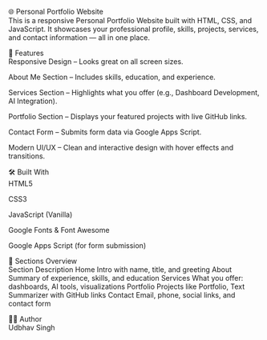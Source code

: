 🌐 Personal Portfolio Website
<br>
This is a responsive Personal Portfolio Website built with HTML, CSS, and JavaScript. It showcases your professional profile, skills, projects, services, and contact information — all in one place.


📌 Features
<br>
Responsive Design – Looks great on all screen sizes.

About Me Section – Includes skills, education, and experience.

Services Section – Highlights what you offer (e.g., Dashboard Development, AI Integration).

Portfolio Section – Displays your featured projects with live GitHub links.

Contact Form – Submits form data via Google Apps Script.

Modern UI/UX – Clean and interactive design with hover effects and transitions.

🛠️ Built With
<br>
HTML5

CSS3

JavaScript (Vanilla)

Google Fonts & Font Awesome

Google Apps Script (for form submission)

💼 Sections Overview
<br>
Section	Description
Home	Intro with name, title, and greeting
About	Summary of experience, skills, and education
Services	What you offer: dashboards, AI tools, visualizations
Portfolio	Projects like Portfolio, Text Summarizer with GitHub links
Contact	Email, phone, social links, and contact form

🙋‍♂️ Author
<br>
Udbhav Singh
